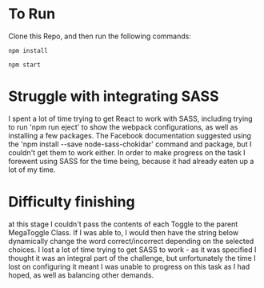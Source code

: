 # To Run
Clone this Repo, and then run the following commands:
```
npm install
```
```
npm start
```

# Struggle with integrating SASS
I spent a lot of time trying to get React to work with SASS, including trying to run 'npm run eject' to show the webpack configurations, as well as installing a few packages. The Facebook documentation suggested using the 'npm install --save node-sass-chokidar' command and package, but I couldn't get them to work either. In order to make progress on the task I forewent using SASS for the time being, because it had already eaten up a lot of my time.

# Difficulty finishing
 at this stage I couldn't pass the contents of each Toggle to the parent MegaToggle Class. If I was able to, I would then have the string below dynamically change the word correct/incorrect depending on the selected choices. I lost a lot of time trying to get SASS to work - as it was specified I thought it was an integral part of the challenge, but unfortunately the time I lost on configuring it meant I was unable to progress on this task as I had hoped, as well as balancing other demands.
